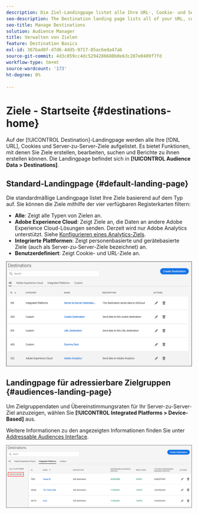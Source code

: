 ```yaml
---
description: Die Ziel-Landingpage listet alle Ihre URL-, Cookie- und Server-zu-Server-Ziele auf. Es bietet Funktionen, mit denen Sie Ziele erstellen, bearbeiten, suchen und Berichte zu ihnen erstellen können. Die Landingpage befindet sich unter Zielgruppendaten > Ziele.
seo-description: The Destination landing page lists all of your URL, cookie, and server-to-server destinations. It provides features that let you create, edit, search for, and report on destinations. The landing page is located in Audience Data > Destinations.
seo-title: Manage Destinations
solution: Audience Manager
title: Verwalten von Zielen
feature: Destination Basics
exl-id: 367bad0f-d7d6-4dd5-9717-85ac6eda47ab
source-git-commit: 4d3c859cc4dc5294286680b0e63c287e0409f7fd
workflow-type: tm+mt
source-wordcount: '173'
ht-degree: 0%

---
```


# Ziele - Startseite {#destinations-home}

Auf der [!UICONTROL Destination]-Landingpage werden alle Ihre [!DNL URL], Cookies und Server-zu-Server-Ziele aufgelistet. Es bietet Funktionen, mit denen Sie Ziele erstellen, bearbeiten, suchen und Berichte zu ihnen erstellen können. Die Landingpage befindet sich in **[!UICONTROL Audience Data > Destinations]**.

## Standard-Landingpage {#default-landing-page}

<!-- destinations-home.xml -->

Die standardmäßige Landingpage listet Ihre Ziele basierend auf dem Typ auf. Sie können die Ziele mithilfe der vier verfügbaren Registerkarten filtern:

* **Alle**: Zeigt alle Typen von Zielen an.
* **Adobe Experience Cloud**: Zeigt Ziele an, die Daten an andere Adobe Experience Cloud-Lösungen senden. Derzeit wird nur Adobe Analytics unterstützt. Siehe [Konfigurieren eines Analytics-Ziels](/help/using/features/destinations/create-analytics-destination.md).
* **Integrierte Plattformen**: Zeigt personenbasierte und gerätebasierte Ziele (auch als Server-zu-Server-Ziele bezeichnet) an.
* **Benutzerdefiniert**: Zeigt Cookie- und URL-Ziele an.


![](assets/destinations-landing.png)

## Landingpage für adressierbare Zielgruppen {#audiences-landing-page}

Um Zielgruppendaten und Übereinstimmungsraten für Ihr Server-zu-Server-Ziel anzuzeigen, wählen Sie **[!UICONTROL Integrated Platforms > Device-Based]** aus.

Weitere Informationen zu den angezeigten Informationen finden Sie unter [Addressable Audiences Interface](/help/using/features/addressable-audiences.md#addressable-audience-interface).

![](/help/using/features/assets/addressable-audiences-landing.png)
